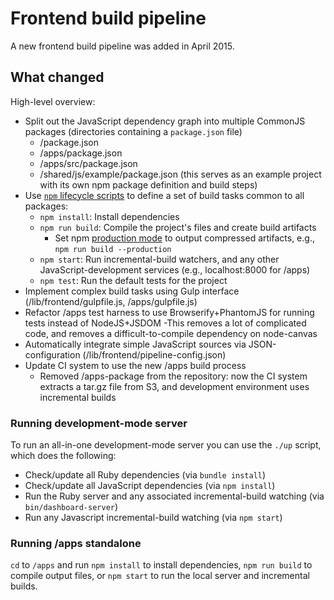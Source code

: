 # Frontend build pipeline

A new frontend build pipeline was added in April 2015.

## What changed

High-level overview:

- Split out the JavaScript dependency graph into multiple CommonJS packages (directories containing a `package.json` file)
  - /package.json
  - /apps/package.json
  - /apps/src/package.json
  - /shared/js/example/package.json (this serves as an example project with its own npm package definition and build steps)
- Use [`npm` lifecycle scripts](https://docs.npmjs.com/misc/scripts) to define a set of build tasks common to all packages:
  - `npm install`: Install dependencies
  - `npm run build`: Compile the project's files and create build artifacts
    - Set npm [production mode](https://docs.npmjs.com/misc/config#production) to output compressed artifacts, e.g., `npm run build --production`
  - `npm start`: Run incremental-build watchers, and any other JavaScript-development services (e.g., localhost:8000 for /apps)
  - `npm test`: Run the default tests for the project
- Implement complex build tasks using Gulp interface (/lib/frontend/gulpfile.js, /apps/gulpfile.js)
- Refactor /apps test harness to use Browserify+PhantomJS for running tests instead of NodeJS+JSDOM
  -This removes a lot of complicated code, and removes a difficult-to-compile dependency on node-canvas
- Automatically integrate simple JavaScript sources via JSON-configuration (/lib/frontend/pipeline-config.json)
- Update CI system to use the new /apps build process
  - Removed /apps-package from the repository: now the CI system extracts a tar.gz file from S3, and development environment uses incremental builds

### Running development-mode server

To run an all-in-one development-mode server you can use the `./up` script, which does the following:

- Check/update all Ruby dependencies (via `bundle install`)
- Check/update all JavaScript dependencies (via `npm install`)
- Run the Ruby server and any associated incremental-build watching (via `bin/dashboard-server`)
- Run any Javascript incremental-build watching (via `npm start`)

### Running /apps standalone

`cd` to `/apps` and run `npm install` to install dependencies, `npm run build` to compile output files, or `npm start` to run the local server and incremental builds.
